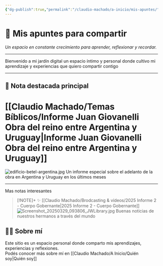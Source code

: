 ```yaml
---
{"dg-publish":true,"permalink":"/claudio-machado/a-inicio/mis-apuntes/","title":"🏡 Mis apuntes para compartir","tags":["gardenEntry"]}
---
```


# 🏡 Mis apuntes para compartir 

_Un espacio en constante crecimiento para aprender, reflexionar y recordar._

---
Bienvenido a mi jardín digital un espacio íntimo y personal donde cultivo mi aprendizaje y experiencias que quiero compartir contigo 

---

## 🌟 Nota destacada principal

# [[Claudio Machado/Temas Bíblicos/Informe Juan Giovanelli Obra del reino entre Argentina y Uruguay\|Informe Juan Giovanelli Obra del reino entre Argentina y Uruguay]]

![edificio-betel-argentina.jpg](/img/user/Claudio%20Machado/img/destacadas/edificio-betel-argentina.jpg)
Un informe especial sobre el adelanto de la obra en Argentina y Uruguay en los últimos meses 

---

Mas notas interesantes

> [!NOTE]+ ✨ [[Claudio Machado/Brodcasting & vídeos/2025 Informe 2 - Cuerpo Gobernante\|2025 Informe 2 - Cuerpo Gobernante]] 
> ![Screenshot_20250329_093806_JWLibrary.jpg](/img/user/Personal/Im%C3%A1genes/Screenshot_20250329_093806_JWLibrary.jpg)
> Buenas noticias de nuestros hermanos a través del mundo 








## 🙋‍♂️ Sobre mí

Este sitio es un espacio personal donde comparto mis aprendizajes, experiencias y reflexiones.  
Podés conocer más sobre mí en [[Claudio Machado/A Inicio/Quién soy\|Quién soy]]